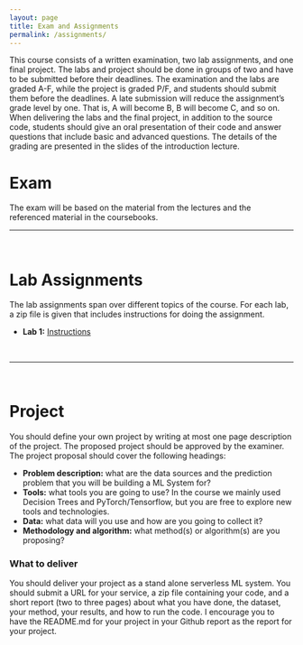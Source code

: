```yaml
---
layout: page
title: Exam and Assignments
permalink: /assignments/
---
```

This course consists of a written examination, two lab assignments, and one final project. The labs and project should be done in groups of two and have to be submitted before their deadlines. 
The examination and the labs are graded A-F, while the project is graded P/F, and students should submit them before the deadlines. A late submission will reduce the assignment’s grade level by one. That is, A will become B, B will become C, and so on. When delivering the labs and the final project, in addition to the source code, students should give an oral presentation of their code and answer questions that include basic and advanced questions. The details of the grading are presented in the slides of the introduction lecture.

# Exam
The exam will be based on the material from the lectures and the referenced material in the coursebooks.
<hr>
<br>

# Lab Assignments
The lab assignments span over different topics of the course. For each lab, a zip file is given that includes instructions for doing the assignment.

* **Lab 1:** <a href="/assignments/2024/lab1/id2223-kth-lab1-2024.pdf">Instructions</a> 

<!-- * **Lab 2:** <a href="/assignments/lab2/id2223_kth_lab2_2023.pdf">Instructions</a> -->

<br>
<hr>
<br>

# Project
You should define your own project by writing at most one page description of the project. The proposed project should be approved by the examiner. The project proposal should cover the following headings:
* **Problem description:** what are the data sources and the prediction problem that you will be building a ML System for?
* **Tools:** what tools you are going to use? In the course we mainly used Decision Trees and PyTorch/Tensorflow, but you are free to explore new tools and technologies.
* **Data:** what data will you use and how are you going to collect it? 
* **Methodology and algorithm:** what method(s) or algorithm(s) are you proposing? 

### What to deliver
You should deliver your project as a stand alone serverless ML system. You should submit a URL for your service, a zip file containing your code, and a short report (two to three pages) about what you have done, the dataset, your method, your results, and how to run the code. I encourage you to have the README.md for your project in your Github report as the report for your project.
